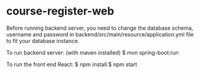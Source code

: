 # course-register-web

Before running backend server, you need to change the database schema, username and password in backend/src/main/resource/application.yml file to fit your database instance.

To run backend server: (with maven installed) 
  $ mvn spring-boot:run
  
To run the front end React:
  $ npm install
  $ npm start
